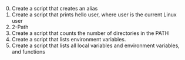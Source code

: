 0. Create a script that creates an alias
1. Create a script that prints hello user, where user is the current Linux user
2. 2-Path
3. Create a script that counts the number of directories in the PATH
4. Create a script that lists environment variables.
5. Create a script that lists all local variables and environment variables, and functions
